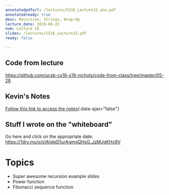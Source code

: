 ```yaml
---
annotatedpdfurl: /lectures/CS16_Lecture15_ann.pdf
annotatedready: true
desc: Recursion, Strings, Wrap-Up
lecture_date: 2019-08-22
num: Lecture 15
slides: /lectures/CS16_Lecture15.pdf
ready: false

---
```


## Code from lecture

<https://github.com/ucsb-cs16-s19-nichols/code-from-class/tree/master/05-28>

## Kevin's Notes

[Follow this link to access the notes](/lectures/CS16_Lecture15_Notes.docx){:data-ajax="false"}

## Stuff I wrote on the "whiteboard"

Go here and click on the appropriate date:
<https://1drv.ms/o/s!AlgIeD1urAgmgQHsG_JzMJgKHx9V>

# Topics

- Super awesome recursion example slides
- Power function
- Fibonacci sequence function
